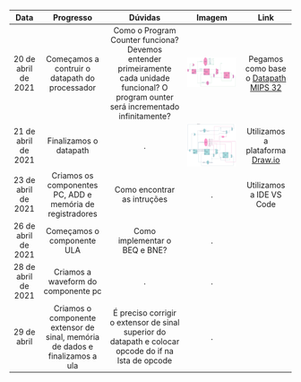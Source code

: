 
Data             |  Progresso | Dúvidas             | Imagem |  Link
:-------------------------:|:-------------------------:|:-------------------------:|:-------------------------:|:-------------------------:
20 de abril de 2021 | Começamos a contruir o datapath do processador  | Como o Program Counter funciona? Devemos entender primeiramente cada unidade funcional? O program ounter será incrementado infinitamente? |  <img src="1.jpg"> | Pegamos como base o [Datapath MIPS 32](https://cdn.discordapp.com/attachments/708882394400292935/834136976214851644/Datapath.png)
21 de abril de 2021 | Finalizamos o datapath | . | <img src="datapath.png"> | Utilizamos a plataforma [Draw.io](https://app.diagrams.net/)
23 de abril de 2021 | Criamos os componentes PC, ADD e memória de registradores | Como encontrar as intruções | . | Utilizamos a IDE VS Code
26 de abril de 2021 | Começamos o componente ULA | Como implementar o BEQ e BNE? | .
28 de abril de 2021 | Criamos a waveform do componente pc | . |.
29 de abril | Criamos o componente extensor de sinal, memória de dados e finalizamos a ula | É preciso corrigir o extensor de sinal superior do datapath e colocar opcode do if na lsta de opcode | .
